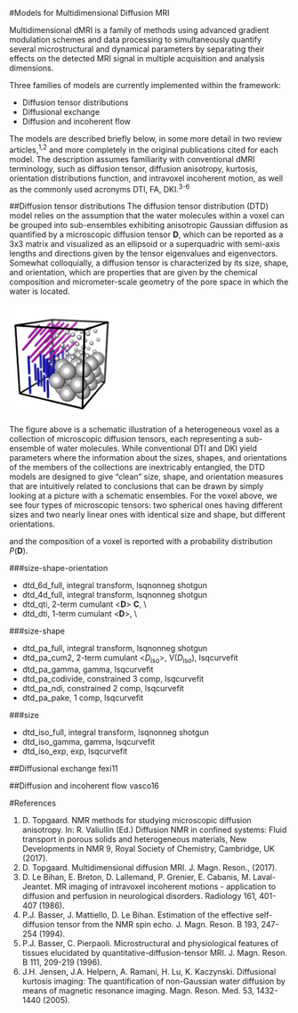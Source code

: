 #Models for Multidimensional Diffusion MRI

Multidimensional dMRI is a family of methods using advanced gradient modulation schemes and data processing to simultaneously quantify several microstructural and dynamical parameters by separating their effects on the detected MRI signal in multiple acquisition and analysis dimensions.

Three families of models are currently implemented within the framework:
* Diffusion tensor distributions
* Diffusional exchange
* Diffusion and incoherent flow

The models are described briefly below, in some more detail in two review articles,<sup>1,2</sup> and more completely in the original publications cited for each model. The description assumes familiarity with conventional dMRI terminology, such as diffusion tensor, diffusion anisotropy, kurtosis, orientation distributions function, and intravoxel incoherent motion, as well as the commonly used acronyms DTI, FA, DKI.<sup>3-6</sup>

##Diffusion tensor distributions
The diffusion tensor distribution (DTD) model relies on the assumption that the water molecules within a voxel can be grouped into sub-ensembles exhibiting anisotropic Gaussian diffusion as quantified by a microscopic diffusion tensor **D**, which can be reported as a 3x3 matrix and visualized as an ellipsoid or a superquadric with semi-axis lengths and directions given by the tensor eigenvalues and eigenvectors. Somewhat colloquially, a diffusion tensor is characterized by its size, shape, and orientation, which are properties that are given by the chemical composition and micrometer-scale geometry of the pore space in which the water is located.

![Image](DTD_2Spheres2Sticks.png)

The figure above is a schematic illustration of a heterogeneous voxel as a collection of microscopic diffusion tensors, each representing a sub-ensemble of water molecules. While conventional DTI and DKI yield parameters where the information about the sizes, shapes, and orientations of the members of the collections are inextricably entangled, the DTD models are designed to give “clean” size, shape, and orientation measures that are intuitively related to conclusions that can be drawn by simply looking at a picture with a schematic ensembles. For the voxel above, we see four types of microscopic tensors: two spherical ones having different sizes and two nearly linear ones with identical size and shape, but different orientations.

and the composition of a voxel is reported with a probability distribution _P_(**D**).

###size-shape-orientation 
* dtd_6d_full, integral transform, lsqnonneg shotgun
* dtd_4d_full, integral transform, lsqnonneg shotgun
* dtd_qti, 2-term cumulant <**D**> **C**, \
* dtd_dti, 1-term cumulant <**D**>, \

###size-shape
* dtd_pa_full, integral transform, lsqnonneg shotgun
* dtd_pa_cum2, 2-term cumulant <_D_<sub>iso</sub>>, V(_D_<sub>iso</sub>), lsqcurvefit
* dtd_pa_gamma, gamma, lsqcurvefit
* dtd_pa_codivide, constrained 3 comp, lsqcurvefit
* dtd_pa_ndi, constrained 2 comp, lsqcurvefit
* dtd_pa_pake, 1 comp, lsqcurvefit

###size
* dtd_iso_full, integral transform, lsqnonneg shotgun
* dtd_iso_gamma, gamma, lsqcurvefit
* dtd_iso_exp, exp, lsqcurvefit


##Diffusional exchange
fexi11

##Diffusion and incoherent flow
vasco16

#References
1. D. Topgaard. NMR methods for studying microscopic diffusion anisotropy. In: R. Valiullin (Ed.) Diffusion NMR in confined systems: Fluid transport in porous solids and heterogeneous materials, New Developments in NMR 9, Royal Society of Chemistry, Cambridge, UK (2017).
2. D. Topgaard. Multidimensional diffusion MRI. J. Magn. Reson.,  (2017).
3. D. Le Bihan, E. Breton, D. Lallemand, P. Grenier, E. Cabanis, M. Laval-Jeantet. MR imaging of intravoxel incoherent motions - application to diffusion and perfusion in neurological disorders. Radiology 161, 401-407 (1986).
4. P.J. Basser, J. Mattiello, D. Le Bihan. Estimation of the effective self-diffusion tensor from the NMR spin echo. J. Magn. Reson. B 193, 247-254 (1994).
5. P.J. Basser, C. Pierpaoli. Microstructural and physiological features of tissues elucidated by quantitative-diffusion-tensor MRI. J. Magn. Reson. B 111, 209-219 (1996).
6. J.H. Jensen, J.A. Helpern, A. Ramani, H. Lu, K. Kaczynski. Diffusional kurtosis imaging: The quantification of non-Gaussian water diffusion by means of magnetic resonance imaging. Magn. Reson. Med. 53, 1432-1440 (2005).


